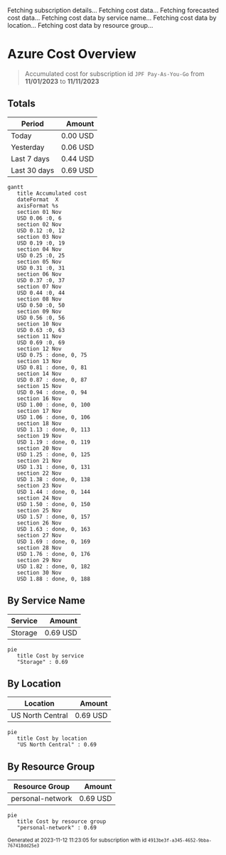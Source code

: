 Fetching subscription details...
Fetching cost data...
Fetching forecasted cost data...
Fetching cost data by service name...
Fetching cost data by location...
Fetching cost data by resource group...
# Azure Cost Overview

> Accumulated cost for subscription id `JPF Pay-As-You-Go` from **11/01/2023** to **11/11/2023**

## Totals

|Period|Amount|
|---|---:|
|Today|0.00 USD|
|Yesterday|0.06 USD|
|Last 7 days|0.44 USD|
|Last 30 days|0.69 USD|

```mermaid
gantt
   title Accumulated cost
   dateFormat  X
   axisFormat %s
   section 01 Nov
   USD 0.06 :0, 6
   section 02 Nov
   USD 0.12 :0, 12
   section 03 Nov
   USD 0.19 :0, 19
   section 04 Nov
   USD 0.25 :0, 25
   section 05 Nov
   USD 0.31 :0, 31
   section 06 Nov
   USD 0.37 :0, 37
   section 07 Nov
   USD 0.44 :0, 44
   section 08 Nov
   USD 0.50 :0, 50
   section 09 Nov
   USD 0.56 :0, 56
   section 10 Nov
   USD 0.63 :0, 63
   section 11 Nov
   USD 0.69 :0, 69
   section 12 Nov
   USD 0.75 : done, 0, 75
   section 13 Nov
   USD 0.81 : done, 0, 81
   section 14 Nov
   USD 0.87 : done, 0, 87
   section 15 Nov
   USD 0.94 : done, 0, 94
   section 16 Nov
   USD 1.00 : done, 0, 100
   section 17 Nov
   USD 1.06 : done, 0, 106
   section 18 Nov
   USD 1.13 : done, 0, 113
   section 19 Nov
   USD 1.19 : done, 0, 119
   section 20 Nov
   USD 1.25 : done, 0, 125
   section 21 Nov
   USD 1.31 : done, 0, 131
   section 22 Nov
   USD 1.38 : done, 0, 138
   section 23 Nov
   USD 1.44 : done, 0, 144
   section 24 Nov
   USD 1.50 : done, 0, 150
   section 25 Nov
   USD 1.57 : done, 0, 157
   section 26 Nov
   USD 1.63 : done, 0, 163
   section 27 Nov
   USD 1.69 : done, 0, 169
   section 28 Nov
   USD 1.76 : done, 0, 176
   section 29 Nov
   USD 1.82 : done, 0, 182
   section 30 Nov
   USD 1.88 : done, 0, 188
```

## By Service Name

|Service|Amount|
|---|---:|
|Storage|0.69 USD|

```mermaid
pie
   title Cost by service
   "Storage" : 0.69
```

## By Location

|Location|Amount|
|---|---:|
|US North Central|0.69 USD|

```mermaid
pie
   title Cost by location
   "US North Central" : 0.69
```

## By Resource Group

|Resource Group|Amount|
|---|---:|
|personal-network|0.69 USD|

```mermaid
pie
   title Cost by resource group
   "personal-network" : 0.69
```

<sup>Generated at 2023-11-12 11:23:05 for subscription with id `4913be3f-a345-4652-9bba-767418dd25e3`</sup>
